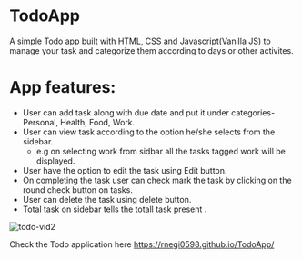 # TodoApp 
   A simple Todo app built with HTML, CSS and Javascript(Vanilla JS) to manage your task and categorize them according to days or other activites.
# App features:
  * User can add task along with due date and put it under categories- Personal, Health, Food, Work.
  * User can view task according to the option he/she selects from the sidebar.
    * e.g on selecting work from sidbar all the tasks tagged work will be displayed.
  * User have the option to edit the task using Edit button.
  * On completing the task user can check mark the task by clicking on the round check button on tasks.
  * User can delete the task using delete button.
  * Total task on sidebar tells the totall task present .
  
 


![todo-vid2](https://user-images.githubusercontent.com/45715802/206895293-8ec0a048-4247-4f9e-b2ce-a353a206b28e.gif)


Check the Todo application here https://rnegi0598.github.io/TodoApp/
